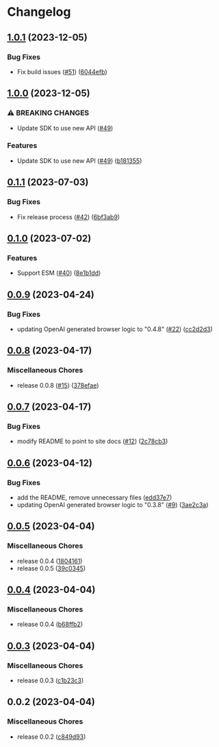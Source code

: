 # Changelog

## [1.0.1](https://github.com/gentrace/gentrace-browser/compare/v1.0.0...v1.0.1) (2023-12-05)


### Bug Fixes

* Fix build issues ([#51](https://github.com/gentrace/gentrace-browser/issues/51)) ([6044efb](https://github.com/gentrace/gentrace-browser/commit/6044efb96594c3a7c668b68a74988ec5a7b5c743))

## [1.0.0](https://github.com/gentrace/gentrace-browser/compare/v0.1.1...v1.0.0) (2023-12-05)


### ⚠ BREAKING CHANGES

* Update SDK to use new API ([#49](https://github.com/gentrace/gentrace-browser/issues/49))

### Features

* Update SDK to use new API ([#49](https://github.com/gentrace/gentrace-browser/issues/49)) ([b181355](https://github.com/gentrace/gentrace-browser/commit/b1813554c3f9b6edd0d508d8c7322880dfa5885c))

## [0.1.1](https://github.com/gentrace/gentrace-browser/compare/v0.1.0...v0.1.1) (2023-07-03)


### Bug Fixes

* Fix release process ([#42](https://github.com/gentrace/gentrace-browser/issues/42)) ([6bf3ab9](https://github.com/gentrace/gentrace-browser/commit/6bf3ab923da1ce0c5b7c76af6e4700f0ddd8d811))

## [0.1.0](https://github.com/gentrace/gentrace-browser/compare/v0.0.9...v0.1.0) (2023-07-02)


### Features

* Support ESM ([#40](https://github.com/gentrace/gentrace-browser/issues/40)) ([8e1b1dd](https://github.com/gentrace/gentrace-browser/commit/8e1b1dd7bb1569273fe308eb1e6109de456cceb6))

## [0.0.9](https://github.com/gentrace/gentrace-browser/compare/v0.0.8...v0.0.9) (2023-04-24)


### Bug Fixes

* updating OpenAI generated browser logic to "0.4.8" ([#22](https://github.com/gentrace/gentrace-browser/issues/22)) ([cc2d2d3](https://github.com/gentrace/gentrace-browser/commit/cc2d2d342f8aa7e2c39569a7bf770787a96b4f70))

## [0.0.8](https://github.com/gentrace/gentrace-browser/compare/v0.0.7...v0.0.8) (2023-04-17)


### Miscellaneous Chores

* release 0.0.8 ([#15](https://github.com/gentrace/gentrace-browser/issues/15)) ([378efae](https://github.com/gentrace/gentrace-browser/commit/378efaeca2425d5e80345b363819af7cabd3a9de))

## [0.0.7](https://github.com/gentrace/gentrace-browser/compare/v0.0.6...v0.0.7) (2023-04-17)


### Bug Fixes

* modify README to point to site docs ([#12](https://github.com/gentrace/gentrace-browser/issues/12)) ([2c78cb3](https://github.com/gentrace/gentrace-browser/commit/2c78cb33fb3d0dbe6dc29739b5cddf7ae18c1e3e))

## [0.0.6](https://github.com/gentrace/gentrace-browser/compare/v0.0.5...v0.0.6) (2023-04-12)


### Bug Fixes

* add the README, remove unnecessary files ([edd37e7](https://github.com/gentrace/gentrace-browser/commit/edd37e73591f009639e5e1be988945fdb8d16599))
* updating OpenAI generated browser logic to "0.3.8" ([#9](https://github.com/gentrace/gentrace-browser/issues/9)) ([3ae2c3a](https://github.com/gentrace/gentrace-browser/commit/3ae2c3a0b6139ac3697bc3bc23bbaac832df9913))

## [0.0.5](https://github.com/gentrace/gentrace-browser/compare/v0.0.4...v0.0.5) (2023-04-04)


### Miscellaneous Chores

* release 0.0.4 ([1804161](https://github.com/gentrace/gentrace-browser/commit/1804161750c2ce1a2429e14e5fb30484e441af99))
* release 0.0.5 ([39c0345](https://github.com/gentrace/gentrace-browser/commit/39c0345039644ecbddab311fbaaaa9722e5641de))

## [0.0.4](https://github.com/gentrace/gentrace-browser/compare/v0.0.3...v0.0.4) (2023-04-04)


### Miscellaneous Chores

* release 0.0.4 ([b68ffb2](https://github.com/gentrace/gentrace-browser/commit/b68ffb2c45ff1d502d038073d3186fcb7edc7d8c))

## [0.0.3](https://github.com/gentrace/gentrace-browser/compare/v0.0.2...v0.0.3) (2023-04-04)


### Miscellaneous Chores

* release 0.0.3 ([c1b23c3](https://github.com/gentrace/gentrace-browser/commit/c1b23c3735abc0e72de30d4d17a52dbffff96972))

## 0.0.2 (2023-04-04)


### Miscellaneous Chores

* release 0.0.2 ([c849d93](https://github.com/gentrace/gentrace-browser/commit/c849d937c45b2c9fe974641a32d36cdc3880f7ad))
